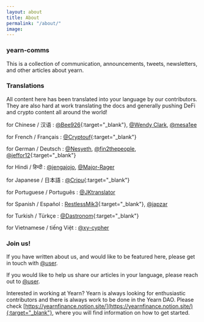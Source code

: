 ```yaml
---
layout: about
title: About
permalink: "/about/"
image:
---
```


### yearn-comms

This is a collection of communication, announcements, tweets, newsletters, and other articles about yearn.

### Translations

All content here has been translated into your language by our contributors. They are also hard at work translating the docs and generally pushing DeFi and crypto content all around the world!

for Chinese / 汉语 : [@Bee926](https://twitter.com/bee_926){:target="_blank"}, [@Wendy Clark](), [@mesa1ee]()

for French / Français :  [@Cryptouf](https://twitter.com/cryptouf){:target="_blank"}

for German / Deutsch : [@Nesyeth](), [@fin2thepeople](), [@jeffor12](https://twitter.com/jeff84431381){:target="_blank"}

for Hindi / हिन्दी : [@jengajojo](), [@Major-Rager]()

for Japanese / 日本語 : [@Cripu](https://twitter.com/CRYPTANNEWS){:target="_blank"}

for Portuguese / Português : [@JKtranslator]()

for Spanish / Español : [RestlessMik3](https://twitter.com/margjr84){:target="_blank"}, [@japzar]()

for Turkish / Türkçe : [@Dastronom](https://twitter.com/Dastronomm){:target="_blank"}

for Vietnamese / tiếng Việt : [@xy-cypher]()

### Join us!

If you have written about us, and would like to be featured here, please get in touch with [@user]().

If you would like to help us share our articles in your language, please reach out to [@user]().

Interested in working at Yearn? Yearn is always looking for enthusiastic contributors and there is always work to be done in the Yearn DAO. Please check [https://yearnfinance.notion.site/](https://yearnfinance.notion.site/){:target="_blank"}, where you will find information on how to get started.

